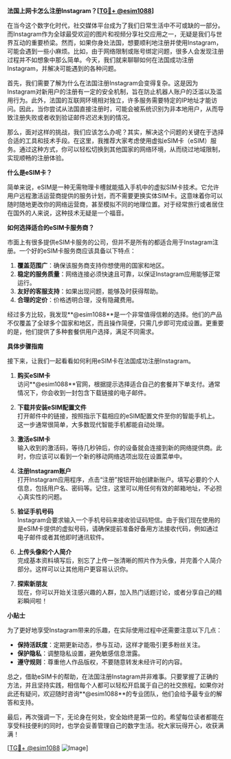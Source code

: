 **法国上网卡怎么注册Instagram？[[TG💪+ @esim1088](https://t.me/s/esim1088)]**

在当今这个数字化时代，社交媒体平台成为了我们日常生活中不可或缺的一部分。而Instagram作为全球最受欢迎的图片和视频分享社交应用之一，无疑是我们与世界互动的重要桥梁。然而，如果你身处法国，想要顺利地注册并使用Instagram，可能会遇到一些小麻烦。比如，由于网络限制或账号绑定问题，很多人会发现注册过程并不如想象中那么简单。今天，我们就来聊聊如何在法国成功注册Instagram，并解决可能遇到的各种问题。

首先，我们需要了解为什么在法国注册Instagram会变得复杂。这是因为Instagram对新用户的注册有一定的安全机制，旨在防止机器人账户的泛滥以及滥用行为。此外，法国的互联网环境相对独立，许多服务需要特定的IP地址才能访问。因此，当你尝试从法国直接注册时，可能会被系统识别为非本地用户，从而导致注册失败或者收到验证邮件迟迟未到的情况。

那么，面对这样的挑战，我们应该怎么办呢？其实，解决这个问题的关键在于选择合适的工具和技术手段。在这里，我推荐大家考虑使用虚拟eSIM卡（eSIM）服务。通过这种方式，你可以轻松切换到其他国家的网络环境，从而绕过地域限制，实现顺畅的注册体验。

**什么是eSIM卡？**

简单来说，eSIM是一种无需物理卡槽就能插入手机中的虚拟SIM卡技术。它允许用户远程激活运营商提供的服务计划，而不需要更换实体SIM卡。这意味着你可以随时随地更改你的网络运营商，甚至模拟不同的地理位置。对于经常旅行或者居住在国外的人来说，这种技术无疑是一个福音。

**如何选择适合的eSIM卡服务商？**

市面上有很多提供eSIM卡服务的公司，但并不是所有的都适合用于Instagram注册。一个好的eSIM卡服务商应该具备以下特点：

1. **覆盖范围广**：确保该服务商支持你想使用的国家和地区。
2. **稳定的服务质量**：网络连接必须快速且可靠，以保证Instagram应用能够正常运行。
3. **友好的客服支持**：如果出现问题，能够及时获得帮助。
4. **合理的定价**：价格透明合理，没有隐藏费用。

经过多方比较，我发现**@esim1088**是一个非常值得信赖的选择。他们的产品不仅覆盖了全球多个国家和地区，而且操作简便，只需几步即可完成设置。更重要的是，他们提供了多种套餐供用户选择，满足不同需求。

**具体步骤指南**

接下来，让我们一起看看如何利用eSIM卡在法国成功注册Instagram。

1. **购买eSIM卡**  
   访问**@esim1088**官网，根据提示选择适合自己的套餐并下单支付。通常情况下，你会收到一封包含下载链接的电子邮件。

2. **下载并安装eSIM配置文件**  
   打开邮件中的链接，按照指示下载相应的eSIM配置文件至你的智能手机上。这一步通常很简单，大多数现代智能手机都能自动处理。

3. **激活eSIM卡**  
   输入收到的激活码，等待几秒钟后，你的设备就会连接到新的网络提供商。此时，你应该可以看到一个新的移动网络选项出现在设置菜单中。

4. **注册Instagram账户**  
   打开Instagram应用程序，点击“注册”按钮开始创建新账户。填写必要的个人信息，包括用户名、密码等。记住，这里可以用任何有效的邮箱地址，不必担心真实性的问题。

5. **验证手机号码**  
   Instagram会要求输入一个手机号码来接收验证码短信。由于我们现在使用的是eSIM卡提供的虚拟号码，请确保提前准备好备用方法接收代码，例如通过电子邮件或者其他即时通讯软件。

6. **上传头像和个人简介**  
   完成基本资料填写后，别忘了上传一张清晰的照片作为头像，并完善个人简介部分。这样可以让其他用户更容易认识你。

7. **探索新朋友**  
   现在，你可以开始关注感兴趣的人群，加入热门话题讨论，或者分享自己的精彩瞬间啦！

**小贴士**

为了更好地享受Instagram带来的乐趣，在实际使用过程中还需要注意以下几点：

- **保持活跃度**：定期更新动态，参与互动，这样才能吸引更多粉丝关注。
- **保护隐私**：调整隐私设置，避免敏感信息泄露。
- **遵守规则**：尊重他人作品版权，不要随意转发未经许可的内容。

总之，借助eSIM卡的帮助，在法国注册Instagram并非难事。只要掌握了正确的方法，并且坚持实践，相信每个人都可以轻松开启属于自己的社交旅程。如果你对此还有疑问，欢迎随时咨询**@esim1088**的专业团队，他们会给予最专业的解答和支持。

最后，再次强调一下，无论身在何处，安全始终是第一位的。希望每位读者都能在享受科技便利的同时，也学会妥善管理自己的数字生活。祝大家玩得开心，收获满满！

[[TG💪+ @esim1088](https://t.me/s/esim1088) ![Image](https://i.postimg.cc/4NQfJmqS/Snipaste-2025-05-13-00-14-12.png)]